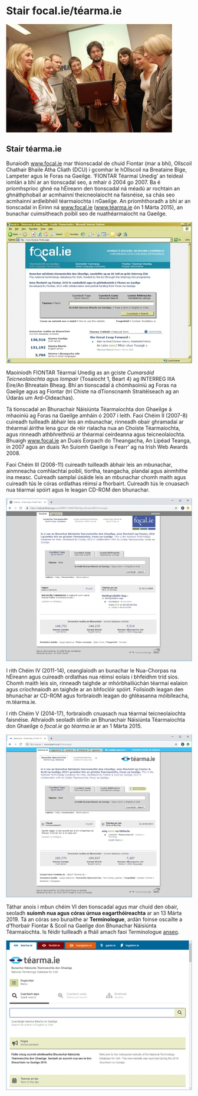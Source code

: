 # Stair focal.ie/téarma.ie

![Seoladh focal.ie](seoladh.jpg)

## Stair téarma.ie

Bunaíodh www.focal.ie mar thionscadal de chuid Fiontar (mar a bhí), Ollscoil Chathair Bhaile Átha Cliath (DCU) i gcomhar le hOllscoil na Breataine Bige, Lampeter agus le Foras na Gaeilge. ‘FIONTAR Téarmaí Unedig’ an teideal iomlán a bhí ar an tionscadal seo, a mhair ó 2004 go 2007. Ba é príomhsprioc ghné na hÉireann den tionscadal ná méadú ar rochtain an ghnáthphobail ar acmhainní theicneolaíocht na faisnéise, sa chás seo acmhainní ardleibhéil téarmaíochta i nGaeilge. An príomhthoradh a bhí ar an tionscadal in Éirinn ná www.focal.ie (www.téarma.ie ón 1 Márta 2015), an bunachar cuimsitheach poiblí seo de nuathéarmaíocht na Gaeilge. 

![focal.ie V1](focalV1.jpg)

Maoiníodh FIONTAR Téarmaí Unedig as an gciste *Cumarsáid Teicneolaíochta agus Iompair* (Tosaíocht 1, Beart 4) ag INTERREG IIIA Éire/An Bhreatain Bheag. Bhí an tionscadal á chómhaoiniú ag Foras na Gaeilge agus ag Fiontar (trí Chiste na dTionscnamh Straitéiseach ag an Údarás um Ard-Oideachas).

Tá tionscadal an Bhunachair Náisiúnta Téarmaíochta don Ghaeilge á mhaoiniú ag Foras na Gaeilge amháin ó 2007 i leith. Faoi Chéim II (2007-8) cuireadh tuilleadh ábhair leis an mbunachar, rinneadh obair ghramadaí ar théarmaí áirithe lena gcur de réir rialacha nua an Choiste Téarmaíochta, agus rinneadh athbhreithniú ar théarmaí ceirdeanna agus teicneolaíochta. Bhuaigh www.focal.ie an Duais Eorpach do Theangacha, An Lipéad Teanga, in 2007 agus an duais ‘An Suíomh Gaeilge is Fearr’ ag na Irish Web Awards 2008.  

Faoi Chéim III (2008-11) cuireadh tuilleadh ábhair leis an mbunachar, ainmneacha comhlachtaí poiblí, tíortha, teangacha, plandaí agus ainmhithe ina measc. Cuireadh samplaí úsáide leis an mbunachar chomh maith agus cuireadh tús le córas ordlathas réimsí a fhorbairt. Cuireadh tús le cnuasach nua téarmaí spóirt agus le leagan CD-ROM den bhunachar.

![focal.ie V2](focalV2.jpg)

I rith Chéim IV (2011-14), ceanglaíodh an bunachar le Nua-Chorpas na hÉireann agus cuireadh ordlathas nua réimsí eolais i bhfeidhm tríd síos. Chomh maith leis sin, rinneadh taighde ar mhórbhailiúchán téarmaí ealaíon agus críochnaíodh an taighde ar an bhfoclóir spóirt. Foilsíodh leagan den bhunachar ar CD-ROM agus forbraíodh leagan do ghléasanna móibíleacha, m.téarma.ie.

I rith Chéim V (2014-17), forbraíodh cnuasach nua téarmaí teicneolaíochta faisnéise. Athraíodh seoladh idirlín an Bhunachair Náisiúnta Téarmaíochta don Ghaeilge ó *focal.ie* go *téarma.ie* ar an 1 Márta 2015.

![téarma.ie V3](tearmaV3.jpg)

Táthar anois i mbun chéim VI den tionscadal agus mar chuid den obair, seoladh **suíomh nua agus córas úrnua eagarthóireachta** ar an 13 Márta 2019. Tá an córas seo bunaithe ar **Terminologue**, ardán foinse oscailte a d’fhorbair Fiontar & Scoil na Gaeilge don Bhunachar Náisiúnta Téarmaíochta. Is féidir tuilleadh a fháil amach faoi Terminologue [anseo](http://www.terminologue.org/). 

![téarma.ie V4](tearmaV4.jpg)

